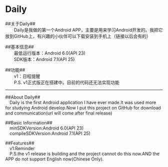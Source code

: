 Daily
====
##关于Daily##<br>
&emsp;&emsp;Daily是我做的第一个Android APP，主要是用来学习Android开发的。我把它放到GitHub上，有兴趣的小伙伴可以下载安装到手机上（链接以后会有的）

##基本信息##<br>
&emsp;&emsp;最低运行版本：Android 6.0(API 23)<br>
&emsp;&emsp;SDK版本：Android 7.1(API 25)

##功能##<br>
&emsp;&emsp;v1：日程提醒<br>
&emsp;&emsp;P.S. v1正式版正在搭建中。目前的代码还无法实现功能

---------

##About Daily##<br>
&ensp;&ensp;Daily is the first Android application I have ever made.It was used more for studying Android develop.Now I put this project on GitHub for download and communication(url will come after final release)

##Basic Information##<br>
&ensp;&ensp;minSDKVersion:Android 6.0(API 23)<br>
&ensp;&ensp;compileSDKVersion:Android 7.1(API 25)

##Features##<br>
&ensp;&ensp;v1:Reminder<br>
&ensp;&ensp;P.S.the v1 release is building and the project cannot do this now.AND the APP do not support English now(Chinese Only).
